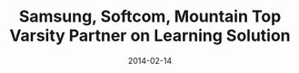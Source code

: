 ---
title: |-
    Samsung, Softcom, Mountain Top Varsity Partner on Learning Solution
date:   2014-02-14
source: ThisDay
link:   |-
    https://www.thisdaylive.com/index.php/2016/07/08/samsung-softcom-mountain-top-varsity-partner-on-learning-solution/
---